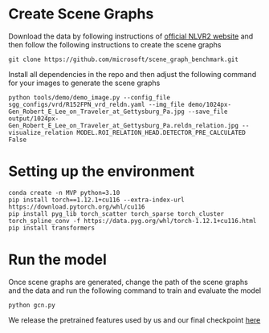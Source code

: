 # Create Scene Graphs

Download the data by following instructions of [official NLVR2 website](https://lil.nlp.cornell.edu/nlvr/) and then follow the following instructions to create the scene graphs

```
git clone https://github.com/microsoft/scene_graph_benchmark.git
```
Install all dependencies in the repo and then adjust the following command for your images to generate the scene graphs

```
python tools/demo/demo_image.py --config_file sgg_configs/vrd/R152FPN_vrd_reldn.yaml --img_file demo/1024px-Gen_Robert_E_Lee_on_Traveler_at_Gettysburg_Pa.jpg --save_file output/1024px-Gen_Robert_E_Lee_on_Traveler_at_Gettysburg_Pa.reldn_relation.jpg --visualize_relation MODEL.ROI_RELATION_HEAD.DETECTOR_PRE_CALCULATED False 
```

# Setting up the environment

    conda create -n MVP python=3.10
    pip install torch==1.12.1+cu116 --extra-index-url https://download.pytorch.org/whl/cu116
    pip install pyg_lib torch_scatter torch_sparse torch_cluster torch_spline_conv -f https://data.pyg.org/whl/torch-1.12.1+cu116.html
    pip install transformers
    


# Run the model

Once scene graphs are generated, change the path of the scene graphs and the data and run the following command to train and evaluate the model

```
python gcn.py
```

We release the pretrained features used by us and our final checkpoint [here](https://drive.google.com/drive/folders/18dZGPH1G1RoJ3tSZ2FEYyYABTm__85hr?usp=sharing)



